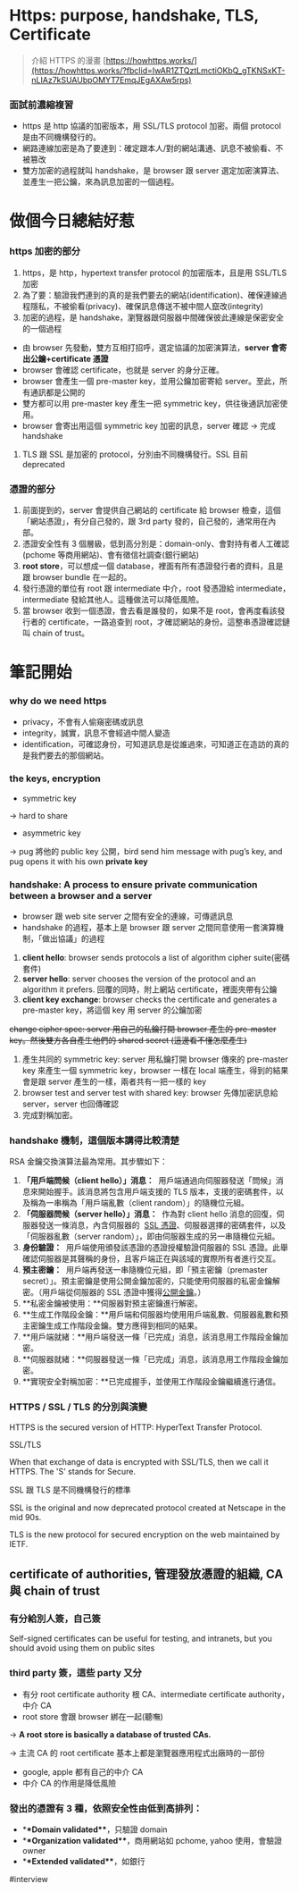 # Https: purpose, handshake, TLS, Certificate

> 介紹 HTTPS 的漫畫
> [https://howhttps.works/](https://howhttps.works/?fbclid=IwAR1ZTQztLmctiOKbQ_gTKNSxKT-nLIAz7kSUAUbpOMYT7EmqJEgAXAw5rps)

### 面試前濃縮複習

- https 是 http 協議的加密版本，用 SSL/TLS protocol 加密。兩個 protocol 是由不同機構發行的。
- 網路連線加密是為了要達到：確定跟本人/對的網站溝通、訊息不被偷看、不被篡改
- 雙方加密的過程就叫 handshake，是 browser 跟 server 選定加密演算法、並產生一把公鑰，來為訊息加密的一個過程。

# 做個今日總結好惹

### https 加密的部分

1. https，是 http，hypertext transfer protocol 的加密版本，且是用 SSL/TLS 加密
2. 為了要：驗證我們連到的真的是我們要去的網站(identification)、確保連線過程隱私，不被偷看(privacy)、確保訊息傳送不被中間人竄改(integrity)
3. 加密的過程，是 handshake，瀏覽器跟伺服器中間確保彼此連線是保密安全的一個過程

- 由 browser 先發動，雙方互相打招呼，選定協議的加密演算法，**server 會寄出公鑰+certificate 憑證**
- browser 會確認 certificate，也就是 server 的身分正確。
- browser 會產生一個 pre-master key，並用公鑰加密寄給 server。至此，所有通訊都是公開的
- 雙方都可以用 pre-master key 產生一把 symmetric key，供往後通訊加密使用。
- browser 會寄出用這個 symmetric key 加密的訊息，server 確認 → 完成 handshake

1. TLS 跟 SSL 是加密的 protocol，分別由不同機構發行。SSL 目前 deprecated

### 憑證的部分

1. 前面提到的，server 會提供自己網站的 certificate 給 browser 檢查，這個「網站憑證」，有分自己發的，跟 3rd party 發的，自己發的，通常用在內部。
2. 憑證安全性有 3 個層級，低到高分別是：domain-only、會對持有者人工確認(pchome 等商用網站)、會有徵信社調查(銀行網站)
3. **root store**，可以想成一個 database，裡面有所有憑證發行者的資料，且是跟 browser bundle 在一起的。
4. 發行憑證的單位有 root 跟 intermediate 中介，root 發憑證給 intermediate，intermediate 發給其他人。這種做法可以降低風險。
5. 當 browser 收到一個憑證，會去看是誰發的，如果不是 root，會再度看該發行者的 certificate，一路追查到 root，才確認網站的身份。這整串憑證確認鏈叫 chain of trust。

# 筆記開始

### why do we need https

- privacy，不會有人偷窺密碼或訊息
- integrity，誠實，訊息不會經過中間人變造
- identification，可確認身份，可知道訊息是從誰過來，可知道正在造訪的真的是我們要去的那個網站。

### the keys, encryption

- symmetric key

→ hard to share

- asymmetric key

→ pug 將他的 public key 公開，bird send him message with pug’s key, and pug opens it with his own **private key**

### handshake: A process to ensure private communication between a browser and a server

- browser 跟 web site server 之間有安全的連線，可傳遞訊息
- handshake 的過程，基本上是 browser 跟 server 之間同意使用一套演算機制，「做出協議」的過程

1. **client hello**: browser sends protocols a list of algorithm cipher suite(密碼套件)
2. **server hello**: server chooses the version of the protocol and an algorithm it prefers. 回覆的同時，附上網站 certificate，裡面夾帶有公鑰
3. **client key exchange**: browser checks the certificate and generates a pre-master key，將這個 key 用 server 的公鑰加密

~~change cipher spec: server 用自己的私鑰打開 browser 產生的 pre-master key。然後雙方各自產生他們的 shared secret (這邊看不懂怎麼產生)~~

1. 產生共同的 symmetric key: server 用私鑰打開 browser 傳來的 pre-master key 來產生一個 symmetric key，browser 一樣在 local 端產生，得到的結果會是跟 server 產生的一樣，兩者共有一把一樣的 key
2. browser test and server test with shared key: browser 先傳加密訊息給 server，server 也回傳確認
3. 完成對稱加密。

### handshake 機制，這個版本講得比較清楚

[](https://www.cloudflare.com/zh-tw/learning/ssl/what-happens-in-a-tls-handshake/)

RSA 金鑰交換演算法最為常用。其步驟如下：

1. **「用戶端問候（client hello）」消息：**  用戶端通過向伺服器發送「問候」消息來開始握手。該消息將包含用戶端支援的 TLS 版本，支援的密碼套件，以及稱為一串稱為「用戶端亂數（client random）」的隨機位元組。
2. **「伺服器問候（server hello）」消息：**  作為對 client hello 消息的回復，伺服器發送一條消息，內含伺服器的  [SSL 憑證](https://www.cloudflare.com/learning/ssl/what-is-an-ssl-certificate/)、伺服器選擇的密碼套件，以及「伺服器亂數（server random）」，即由伺服器生成的另一串隨機位元組。
3. **身份驗證：**  用戶端使用頒發該憑證的憑證授權驗證伺服器的 SSL 憑證。此舉確認伺服器是其聲稱的身份，且客戶端正在與該域的實際所有者進行交互。
4. **預主密鑰：**  用戶端再發送一串隨機位元組，即「預主密鑰（premaster secret）」。預主密鑰是使用公開金鑰加密的，只能使用伺服器的私密金鑰解密。（用戶端從伺服器的 SSL 憑證中獲得[公開金鑰](https://www.cloudflare.com/learning/ssl/how-does-public-key-encryption-work/)。）
5. **私密金鑰被使用：**伺服器對預主密鑰進行解密。
6. **生成工作階段金鑰：**用戶端和伺服器均使用用戶端亂數、伺服器亂數和預主密鑰生成工作階段金鑰。雙方應得到相同的結果。
7. **用戶端就緒：**用戶端發送一條「已完成」消息，該消息用工作階段金鑰加密。
8. **伺服器就緒：**伺服器發送一條「已完成」消息，該消息用工作階段金鑰加密。
9. **實現安全對稱加密：**已完成握手，並使用工作階段金鑰繼續進行通信。

### HTTPS / SSL / TLS 的分別與演變

HTTPS is the secured version of HTTP: HyperText Transfer Protocol.

SSL/TLS

When that exchange of data is encrypted with SSL/TLS, then we call it HTTPS. The 'S' stands for Secure.

SSL 跟 TLS 是不同機構發行的標準

SSL is the original and now deprecated protocol created at Netscape in the mid 90s.

TLS is the new protocol for secured encryption on the web maintained by IETF.

## certificate of authorities, 管理發放憑證的組織, CA 與 chain of trust

### 有分給別人簽，自己簽

Self-signed certificates can be useful for testing, and intranets, but you should avoid using them on public sites

### third party 簽，這些 party 又分

- 有分 root certificate authority 根 CA、intermediate certificate authority，中介 CA
- root store 會跟 browser 綁在一起(聽嘸)

→ **A root store is basically a database of trusted CAs.**

→ 主流 CA 的 root certificate 基本上都是瀏覽器應用程式出廠時的一部份

- google, apple 都有自己的中介 CA
- 中介 CA 的作用是降低風險

### 發出的憑證有 3 種，依照安全性由低到高排列：

- \***\*Domain validated\*\***，只驗證 domain
- \***\*Organization validated\*\***，商用網站如 pchome, yahoo 使用，會驗證 owner
- \***\*Extended validated\*\***，如銀行

#interview
